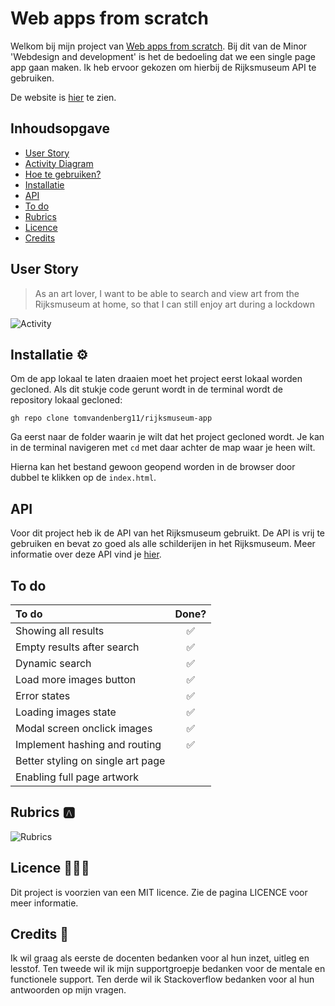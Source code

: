 # Web apps from scratch

Welkom bij mijn project van [Web apps from scratch](https://github.com/cmda-minor-web/web-app-from-scratch-2122 "Google's Homepage"). Bij dit van de Minor 'Webdesign and development' is het de bedoeling dat we een single page app gaan maken. Ik heb ervoor gekozen om hierbij de Rijksmuseum API te gebruiken.

De website is [hier](https://tomvandenberg11.github.io/rijksmuseum-app/ "Rijksmuseum app") te zien.

<!-- ![Screenshot](images/screenshot.png) -->

## Inhoudsopgave

- [User Story](https://github.com/Tomvandenberg11/rijksmuseum-app#user-story)
- [Activity Diagram](https://github.com/Tomvandenberg11/rijksmuseum-app#activity-diagram)
- [Hoe te gebruiken?](https://github.com/Tomvandenberg11/rijksmuseum-app#hoe-te-gebruiken)
- [Installatie](https://github.com/Tomvandenberg11/rijksmuseum-app#installatie)
- [API](https://github.com/Tomvandenberg11/rijksmuseum-app#api)
- [To do](https://github.com/Tomvandenberg11/rijksmuseum-app#to-do)
- [Rubrics](https://github.com/Tomvandenberg11/rijksmuseum-app#rubrics)
- [Licence](https://github.com/Tomvandenberg11/rijksmuseum-app#licence)
- [Credits](https://github.com/Tomvandenberg11/rijksmuseum-app#credits)

## User Story

> As an art lover, I want to be able to search and view art from the Rijksmuseum at home, so that I can still enjoy art during a lockdown

<!-- ## Activity Diagram -->

![Activity](images/activity.png)

<!-- ## Hoe te gebruiken?

De website is gemaakt om de kunst uit het Rijksmuseum te laten zien. De gebruiker kan door middel van de zoekbalk zoeken op schilders of schilderijen. Ook kan de gebruiker meerdere resultaten inladen door op de 'Laad meer' knop te drukken. Als er op een schilderij geklikt wordt ziet de gebruiker het schilderij in de goede afmetingen, met meer informatie. Ook is er een link te vinden die verwijst naar de Rijksmuseum website, waar nóg meer informatie te zien is over het kunstwerk. -->

## Installatie ⚙️

Om de app lokaal te laten draaien moet het project eerst lokaal worden gecloned.
Als dit stukje code gerunt wordt in de terminal wordt de repository lokaal gecloned:

`gh repo clone tomvandenberg11/rijksmuseum-app`

Ga eerst naar de folder waarin je wilt dat het project gecloned wordt. Je kan in de terminal navigeren met `cd` met daar achter de map waar je heen wilt.

Hierna kan het bestand gewoon geopend worden in de browser door dubbel te klikken op de `index.html`.

## API

Voor dit project heb ik de API van het Rijksmuseum gebruikt. De API is vrij te gebruiken en bevat zo goed als alle
schilderijen in het Rijksmuseum. Meer informatie over deze API vind je [hier](https://data.rijksmuseum.nl/object-metadata/api/).

## To do

| To do                             | Done? |
| :-------------------------------- | :---: |
| Showing all results               |  ✅   |
| Empty results after search        |  ✅   |
| Dynamic search                    |  ✅   |
| Load more images button           |  ✅   |
| Error states                      |  ✅   |
| Loading images state              |  ✅   |
| Modal screen onclick images       |  ✅   |
| Implement hashing and routing     |  ✅   |
| Better styling on single art page |       |
| Enabling full page artwork        |       |

## Rubrics 🅰️

![Rubrics](images/rubrics.png)

## Licence 👨🏻‍⚖️

Dit project is voorzien van een MIT licence. Zie de pagina LICENCE voor meer informatie.

## Credits 📣

Ik wil graag als eerste de docenten bedanken voor al hun inzet, uitleg en lesstof. Ten tweede wil ik mijn supportgroepje bedanken voor de mentale en functionele support. Ten derde wil ik Stackoverflow bedanken voor al hun antwoorden op mijn vragen.
